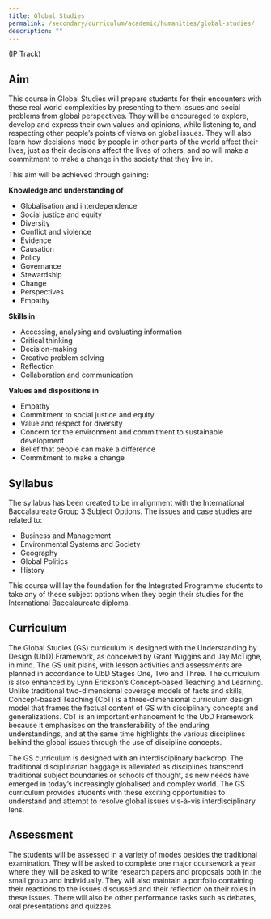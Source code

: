 ```yaml
---
title: Global Studies
permalink: /secondary/curriculum/academic/humanities/global-studies/
description: ""
---
```




(IP Track)  
  

## Aim

This course in Global Studies will prepare students for their encounters with these real world complexities by presenting to them issues and social problems from global perspectives. They will be encouraged to explore, develop and express their own values and opinions, while listening to, and respecting other people’s points of views on global issues. They will also learn how decisions made by people in other parts of the world affect their lives, just as their decisions affect the lives of others, and so will make a commitment to make a change in the society that they live in.  
  
This aim will be achieved through gaining:  
  

**Knowledge and understanding of**

*   Globalisation and interdependence
*   Social justice and equity
*   Diversity
*   Conflict and violence
*   Evidence
*   Causation
*   Policy
*   Governance
*   Stewardship
*   Change
*   Perspectives
*   Empathy

  

**Skills in**

*   Accessing, analysing and evaluating information
*   Critical thinking
*   Decision-making
*   Creative problem solving
*   Reflection
*   Collaboration and communication

  

**Values and dispositions in**

*   Empathy
*   Commitment to social justice and equity
*   Value and respect for diversity
*   Concern for the environment and commitment to sustainable development
*   Belief that people can make a difference
*   Commitment to make a change

  
  

## Syllabus

The syllabus has been created to be in alignment with the International Baccalaureate Group 3 Subject Options. The issues and case studies are related to:  

*   Business and Management
*   Environmental Systems and Society
*   Geography
*   Global Politics
*   History

This course will lay the foundation for the Integrated Programme students to take any of these subject options when they begin their studies for the International Baccalaureate diploma.  
  
  

## Curriculum

The Global Studies (GS) curriculum is designed with the Understanding by Design (UbD) Framework, as conceived by Grant Wiggins and Jay McTighe, in mind. The GS unit plans, with lesson activities and assessments are planned in accordance to UbD Stages One, Two and Three. The curriculum is also enhanced by Lynn Erickson’s Concept-based Teaching and Learning. Unlike traditional two-dimensional coverage models of facts and skills, Concept-based Teaching (CbT) is a three-dimensional curriculum design model that frames the factual content of GS with disciplinary concepts and generalizations. CbT is an important enhancement to the UbD Framework because it emphasises on the transferability of the enduring understandings, and at the same time highlights the various disciplines behind the global issues through the use of discipline concepts.  

  
The GS curriculum is designed with an interdisciplinary backdrop. The traditional disciplinarian baggage is alleviated as disciplines transcend traditional subject boundaries or schools of thought, as new needs have emerged in today’s increasingly globalised and complex world. The GS curriculum provides students with these exciting opportunities to understand and attempt to resolve global issues vis-à-vis interdisciplinary lens.  
  
  

## Assessment

The students will be assessed in a variety of modes besides the traditional examination. They will be asked to complete one major coursework a year where they will be asked to write research papers and proposals both in the small group and individually. They will also maintain a portfolio containing their reactions to the issues discussed and their reflection on their roles in these issues. There will also be other performance tasks such as debates, oral presentations and quizzes.